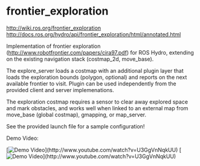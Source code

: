 frontier_exploration
====================

http://wiki.ros.org/frontier_exploration
http://docs.ros.org/hydro/api/frontier_exploration/html/annotated.html

Implementation of frontier exploration (http://www.robotfrontier.com/papers/cira97.pdf) for ROS Hydro, extending on the existing navigation stack (costmap_2d, move_base).

The explore_server loads a costmap with an additional plugin layer that loads the exploration bounds (polygon, optional) and reports on the next available frontier to visit. Plugin can be used independently from the provided client and server implemenations.

The exploration costmap requires a sensor to clear away explored space and mark obstacles, and works well when linked to an external map from move_base (global costmap), gmapping, or map_server.

See the provided launch file for a sample configuration!

Demo Video:

[![Demo Video](http://i.imgur.com/Y5BlYgS.png?)](http://www.youtube.com/watch?v=U3GgVnNqkUU)
[![Demo Video](http://i.imgur.com/7LuruQm.png?)](http://www.youtube.com/watch?v=U3GgVnNqkUU)
